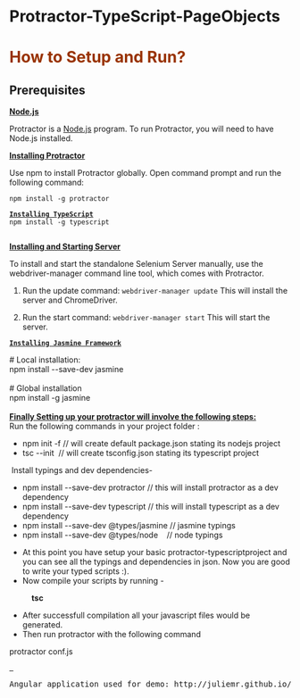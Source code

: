 # Protractor-TypeScript-PageObjects

<h1><span style="color: #993300;"><strong>How to Setup and Run?</strong></span></h1>
<h2><strong>Prerequisites</strong></h2>
<p class="ng-scope"><span style="text-decoration: underline;"><strong>Node.js</strong></span></p>
<p class="ng-scope">Protractor is a <a href="http://nodejs.org/">Node.js</a> program. To run Protractor, you will need to have Node.js installed.</p>
<div><span style="text-decoration: underline;"><strong>Installing Protractor</strong></span></div>
<p class="ng-scope">Use npm to install Protractor globally. Open command prompt and run the following command:</p>
<pre class="ng-scope"><code>npm install -g protractor<br /><br /><span style="text-decoration: underline;"><strong>Installing TypeScript</strong></span><br />npm install -g typescript<br /><br /></code></pre>
<p class="ng-scope"><span style="text-decoration: underline;"><strong>Installing and Starting Server</strong></span></p>
<p class="ng-scope">To install and start the standalone Selenium Server manually, use the webdriver-manager command line tool, which comes with Protractor.</p>
<ol class="ng-scope">
<li>
<p>Run the update command: <code>webdriver-manager update</code> This will install the server and ChromeDriver.</p>
</li>
<li>
<p>Run the start command: <code>webdriver-manager start</code> This will start the server.</p>
</li>
</ol>
<pre class="ng-scope"><span style="text-decoration: underline;"><strong><code>Installing Jasmine Framework<br /></code></strong></span></pre>
<div class="line"><span class="source shell"><span class="comment line number-sign shell"><span class="punctuation definition comment shell">#</span>&nbsp;Local&nbsp;installation:&nbsp;</span></span></div>
<div class="line"><span class="source shell">npm&nbsp;install&nbsp;--save-dev&nbsp;jasmine</span></div>
<div class="line"><span class="source shell">&nbsp;</span></div>
<div class="line"><span class="source shell"><span class="comment line number-sign shell"><span class="punctuation definition comment shell">#</span>&nbsp;Global&nbsp;installation&nbsp;</span></span></div>
<div class="line"><span class="source shell">npm&nbsp;install&nbsp;-g&nbsp;jasmine</span></div>
<div class="line">&nbsp;</div>
<div class="line"><span style="text-decoration: underline;"><strong><span class="source shell">Finally Setting up your protractor&nbsp;will involve the following steps:</span></strong></span></div>
<div class="line"><span class="source shell">Run the following commands in your project folder :</span></div>
<div class="line">
<ul>
<li>npm init -f // will create default package.json stating its nodejs project</li>
<li>tsc --init&nbsp; // will create tsconfig.json stating its typescript project</li>
</ul>
<p>&nbsp;Install typings and dev dependencies-</p>
<ul>
<li>npm install --save-dev protractor // this will install protractor as a dev dependency</li>
<li>npm install --save-dev typescript // this will install typescript as a dev dependency</li>
<li>npm install --save-dev @types/jasmine // jasmine typings</li>
<li>npm install --save-dev @types/node&nbsp;&nbsp;&nbsp; // node typings</li>
</ul>
<ul>
<li>At this point you have setup your basic&nbsp;protractor-typescriptproject and you can see all the typings and dependencies in&nbsp;json. Now you are good to write your typed scripts :).</li>
<li>Now compile your scripts by running -</li>
</ul>
<p><strong>&nbsp; &nbsp; &nbsp; &nbsp; &nbsp; &nbsp; tsc</strong>&nbsp;&nbsp;</p>
<ul>
<li>After successfull compilation all your javascript files would be generated.</li>
<li>Then run protractor with the following command</li>
</ul>
<span class="source shell">protractor conf.js</span></div>
<pre class="ng-scope"><span style="text-decoration: underline;"><strong><code>&nbsp;</code></strong></span></pre>
<pre class="ng-scope">Angular application used for demo: http://juliemr.github.io/protractor-demo/</pre>
